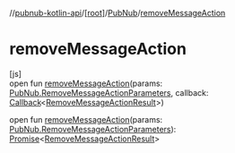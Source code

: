 //[pubnub-kotlin-api](../../../index.md)/[[root]](../index.md)/[PubNub](index.md)/[removeMessageAction](remove-message-action.md)

# removeMessageAction

[js]\
open fun [removeMessageAction](remove-message-action.md)(params: [PubNub.RemoveMessageActionParameters](-remove-message-action-parameters/index.md), callback: [Callback](../-callback/index.md)&lt;[RemoveMessageActionResult](../-remove-message-action-result/index.md)&gt;)

open fun [removeMessageAction](remove-message-action.md)(params: [PubNub.RemoveMessageActionParameters](-remove-message-action-parameters/index.md)): [Promise](https://kotlinlang.org/api/latest/jvm/stdlib/kotlin-stdlib/kotlin.js/-promise/index.html)&lt;[RemoveMessageActionResult](../-remove-message-action-result/index.md)&gt;
